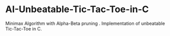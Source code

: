 # AI-Unbeatable-Tic-Tac-Toe-in-C
Minimax Algorithm with Alpha-Beta pruning . Implementation of  unbeatable Tic-Tac-Toe in C.
